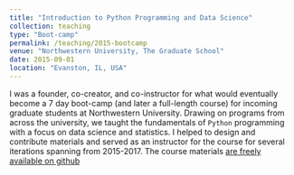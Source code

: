```yaml
---
title: "Introduction to Python Programming and Data Science"
collection: teaching
type: "Boot-camp"
permalink: /teaching/2015-bootcamp
venue: "Northwestern University, The Graduate School"
date: 2015-09-01
location: "Evanston, IL, USA"
---
```


I was a founder, co-creator, and co-instructor for what would eventually become a 7 day boot-camp (and later a full-length course) for incoming graduate students at Northwestern University. Drawing on programs from across the university, we taught the fundamentals of `Python` programming with a focus on data science and statistics. I helped to design and contribute materials and served as an instructor for the course for several iterations spanning from 2015-2017. The course materials [are freely available on github](https://github.com/amarallab/Introduction-to-Python-Programming-and-Data-Science)

